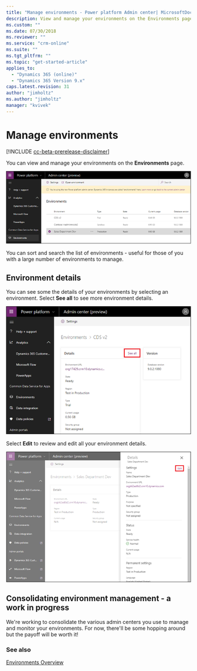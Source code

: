 ```yaml
---
title: "Manage environments - Power platform Admin center| MicrosoftDocs"
description: View and manage your environments on the Environments page. 
ms.custom: ""
ms.date: 07/30/2018
ms.reviewer: ""
ms.service: "crm-online"
ms.suite: ""
ms.tgt_pltfrm: ""
ms.topic: "get-started-article"
applies_to: 
  - "Dynamics 365 (online)"
  - "Dynamics 365 Version 9.x"
caps.latest.revision: 31
author: "jimholtz"
ms.author: "jimholtz"
manager: "kvivek"
---
```

# Manage environments

[!INCLUDE [cc-beta-prerelease-disclaimer](../includes/cc-beta-prerelease-disclaimer.md)]

You can view and manage your environments on the **Environments** page. 

![Environment list](media/environment-list.png "Environment list")

You can sort and search the list of environments - useful for those of you with a large number of environments to manage.

## Environment details

You can see some the details of your environments by selecting an environment. Select **See all** to see more environment details.

![Environment details](media/environment-details-see-all.png "Environment details")

Select **Edit** to review and edit all your environment details.

![More environment details](media/environment-details-more.png "More environment details")

## Consolidating environment management - a work in progress

We're working to consolidate the various admin centers you use to manage and monitor your environments. For now, there'll be some hopping around but the payoff will be worth it! 

### See also
[Environments Overview](https://docs.microsoft.com/powerapps/administrator/environments-overview)